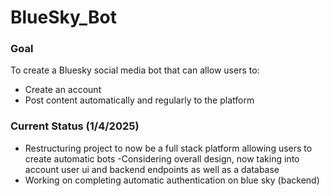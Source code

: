 # BlueSky_Bot

### Goal
To create a Bluesky social media bot that can allow users to:
- Create an account
- Post content automatically and regularly to the platform

### Current Status (1/4/2025)
- Restructuring project to now be a full stack platform allowing users to create automatic bots 
-Considering overall design, now taking into account user ui and backend endpoints as well as a database
- Working on completing automatic authentication on blue sky (backend)

